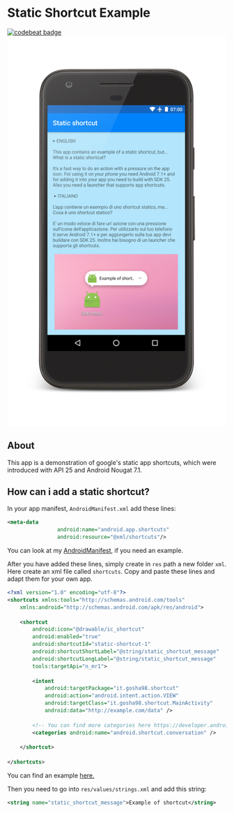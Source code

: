 # Static Shortcut Example
[![codebeat badge](https://codebeat.co/badges/71d77791-a35f-47f1-bccd-7615ae4f9bd4)](https://codebeat.co/projects/github-com-folgore95-staticshortcut-master)
<img src="https://github.com/folgore95/media/blob/master/staticshortcut.png"/>

## About

This app is a demonstration of google's static app shortcuts, which were introduced with API 25 and Android Nougat 7.1.

## How can i add a static shortcut?

In your app manifest, `AndroidManifest.xml` add these lines:

```xml
<meta-data
                android:name="android.app.shortcuts"
                android:resource="@xml/shortcuts"/>

```

You can look at my <a href="https://github.com/folgore95/staticshortcut/blob/master/app/src/main/AndroidManifest.xml">AndroidManifest</a>, if you need an example.

After you have added these lines, simply create in `res` path a new folder `xml`. Here create an xml file called `shortcuts`. Copy and paste these lines and adapt them for your own app.

```xml
<?xml version="1.0" encoding="utf-8"?>
<shortcuts xmlns:tools="http://schemas.android.com/tools"
    xmlns:android="http://schemas.android.com/apk/res/android">

    <shortcut
        android:icon="@drawable/ic_shortcut"
        android:enabled="true"
        android:shortcutId="static-shortcut-1"
        android:shortcutShortLabel="@string/static_shortcut_message"
        android:shortcutLongLabel="@string/static_shortcut_message"
        tools:targetApi="n_mr1">

        <intent
            android:targetPackage="it.gosha98.shortcut"
            android:action="android.intent.action.VIEW"
            android:targetClass="it.gosha98.shortcut.MainActivity"
            android:data="http://example.com/data" />

        <!-- You can find more categories here https://developer.android.com/guide/topics/ui/shortcuts.html -->
        <categories android:name="android.shortcut.conversation" />

    </shortcut>

</shortcuts>
```

You can find an example <a href="https://github.com/folgore95/staticshortcut/blob/master/app/src/main/res/xml/shortcuts.xml">here.</a>

Then you need to go into `res/values/strings.xml` and add this string:

```xml
<string name="static_shortcut_message">Example of shortcut</string>


